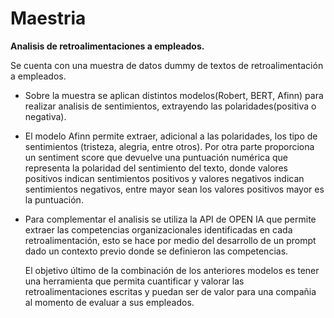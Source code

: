 # Maestria
**Analisis de retroalimentaciones a empleados.**

Se cuenta con una muestra de datos dummy de textos de retroalimentación a empleados.

- Sobre la muestra se aplican distintos modelos(Robert, BERT, Afinn) para realizar analisis de sentimientos, extrayendo las polaridades(positiva o negativa).

- El modelo Afinn permite extraer, adicional a las polaridades, los tipo de sentimientos (tristeza, alegria, entre otros). Por otra parte proporciona un sentiment score que 
  devuelve una puntuación numérica que representa la polaridad del sentimiento del texto, donde valores positivos indican sentimientos positivos y valores negativos indican sentimientos negativos, 
  entre mayor sean los valores positivos mayor es la puntuación.

- Para complementar el analisis se utiliza la API de OPEN IA que permite extraer las competencias organizacionales identificadas en cada retroalimentación, 
  esto se hace por medio del desarrollo de un prompt dado un contexto previo donde se definieron las competencias.

  El objetivo último de la combinación de los anteriores modelos es tener una herramienta que permita cuantificar y valorar las retroalimentaciones escritas y puedan ser de valor para una compañia 
  al momento de evaluar a sus empleados.
